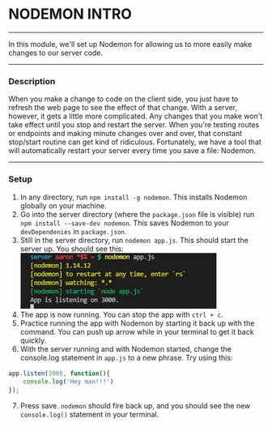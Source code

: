 # NODEMON INTRO
---
In this module, we'll set up Nodemon for allowing us to more easily make changes to our server code.

<hr />

### Description
When you make a change to code on the client side, you just have to refresh the web page to see the effect of that change. With a server, however, it gets a little more complicated. Any changes that you make won't take effect until you stop and restart the server. When you're testing routes or endpoints and making minute changes over and over, that constant stop/start routine can get kind of ridiculous. Fortunately, we have a tool that will automatically restart your server every time you save a file: Nodemon.

<hr />

### Setup 

1. In any directory, run `npm install -g nodemon`. This installs Nodemon globally on your machine. 
2. Go into the server directory (where the `package.json` file is visible)  run `npm install --save-dev nodemon`. This saves Nodemon to your `devDependenies` in `package.json`.
3. Still in the server directory, run `nodemon app.js`. This should start the server up. You should see this:
![nodemon](assets/nodemon.png)
4. The app is now running. You can stop the app with `ctrl + c`.
5. Practice running the app with Nodemon by starting it back up with the command. You can push up arrow while in your terminal to get it back quickly.  
6. With the server running and with Nodemon started, change the console.log statement in `app.js` to a new phrase. Try using this:
```js
app.listen(3000, function(){
	console.log('Hey man!!!')
});
```
7. Press save. `nodemon` should fire back up, and you should see the new `console.log()` statement in your terminal.